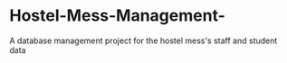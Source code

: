 # Hostel-Mess-Management-
A database management project for the hostel mess's staff and student data
